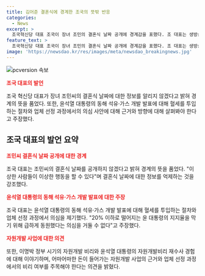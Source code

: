 ```yaml
---
title: 김어준 결혼식에 경계한 조국의 뜻밖 반응
categories:
  - News
excerpt: >
  조국혁신당 대표 조국이 장녀 조민의 결혼식 날짜 공개에 경계감을 표했다. 조 대표는 생방송에 출연해 이상한 사람들의 행동을 우려하며 날짜를 알리지 않았으면 좋겠다고 전했고, 결혼식은 명동성당에서 열릴 예정이라고 밝혔다. 또한, 윤석열 대통령의 동해 석유·가스 개발 발표에 대해 혈세 낭비 우려를 제기하며 국정조사를 촉구했다. 최근이자 과거 자원개발 비리에 대한 우려를 피력했다.
feature_text: >
  조국혁신당 대표 조국이 장녀 조민의 결혼식 날짜 공개에 경계감을 표했다. 조 대표는 생방송에 출연해 이상한 사람들의 행동을 우려하며 날짜를 알리지 않았으면 좋겠다고 전했고, 결혼식은 명동성당에서 열릴 예정이라고 밝혔다. 또한, 윤석열 대통령의 동해 석유·가스 개발 발표에 대해 혈세 낭비 우려를 제기하며 국정조사를 촉구했다. 최근이자 과거 자원개발 비리에 대한 우려를 피력했다.
image: 'https://newsdao.kr/res/images/meta/newsdao_breakingnews.jpg'
---
```


<p><img src="https://newsdao.kr/res/images/meta/newsdao_breakingnews.jpg" alt="pcversion 속보" /></p>

<p><b><span style="color: #ee2323;">조국 대표의 발언</span></b></p>

<p data-ke-size="size16">조국 혁신당 대표가 장녀 조민씨의 결혼식 날짜에 대한 정보를 알리지 않겠다고 밝혀 경계의 뜻을 품었다. 또한, 윤석열 대통령의 동해 석유·가스 개발 발표에 대해 혈세를 투입하는 절차와 업체 선정 과정에서의 의심 사안에 대해 근거와 방향에 대해 살펴봐야 한다고 주장했다.</p>

<h2 data-ke-size="size26">조국 대표의 발언 요약</h2>

<p><b><span style="color: #ee2323;">조민씨 결혼식 날짜 공개에 대한 경계</span></b></p>

<p data-ke-size="size16">조국 대표는 조민씨의 결혼식 날짜를 공개하지 않겠다고 밝혀 경계의 뜻을 품었다. "이상한 사람들이 이상한 행동을 할 수 있다"며 결혼식 날짜에 대한 정보를 억제하는 것을 강조했다.</p>

<p><b><span style="color: #ee2323;">윤석열 대통령의 동해 석유·가스 개발 발표에 대한 주장</span></b></p>

<p data-ke-size="size16">조국 대표는 윤석열 대통령의 동해 석유·가스 개발 발표에 대해 혈세를 투입하는 절차와 업체 선정 과정에서 의심을 제기했다. "20% 이하로 떨어지는 윤 대통령의 지지율을 막기 위해 급하게 동원했다는 의심을 거둘 수 없다"고 주장했다.</p>

<p><b><span style="color: #ee2323;">자원개발 사업에 대한 의견</span></b></p>

<p data-ke-size="size16">또한, 이명박 정부 시기의 자원개발 비리와 윤석열 대통령의 자원개발비리 재수사 경험에 대해 이야기하며, 어마어마한 돈이 들어가는 자원개발 사업의 근거와 업체 선정 과정에서의 비리 여부를 주목해야 한다는 의견을 밝혔다.</p>

